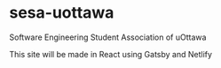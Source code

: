 # sesa-uottawa
Software Engineering Student Association of uOttawa

This site will be made in React using Gatsby and Netlify
